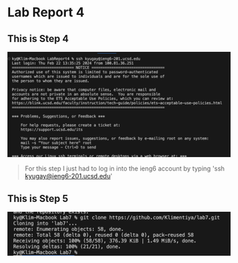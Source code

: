 # Lab Report 4 

## This is Step 4 

![Image](Lab4LogIn.png)

> For this step I just had to log in into the ieng6 account by typing 'ssh kyugay@ieng6-201.ucsd.edu'

## This is Step 5 

![Image](Lab4Fork.png) 

> 

